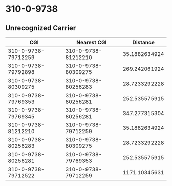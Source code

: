 # 310-0-9738
## Unrecognized Carrier


| CGI | Nearest CGI | Distance |
|-----|-------------|----------|
| 310-0-9738-79712259 | 310-0-9738-81212210 | 35.1882634924 |
| 310-0-9738-79792898 | 310-0-9738-80309275 | 269.242061924 |
| 310-0-9738-80309275 | 310-0-9738-80256283 | 28.7233292228 |
| 310-0-9738-79769353 | 310-0-9738-80256281 | 252.535575915 |
| 310-0-9738-79769345 | 310-0-9738-80256281 | 347.277315304 |
| 310-0-9738-81212210 | 310-0-9738-79712259 | 35.1882634924 |
| 310-0-9738-80256283 | 310-0-9738-80309275 | 28.7233292228 |
| 310-0-9738-80256281 | 310-0-9738-79769353 | 252.535575915 |
| 310-0-9738-79712522 | 310-0-9738-79712259 | 1171.10345631 |
